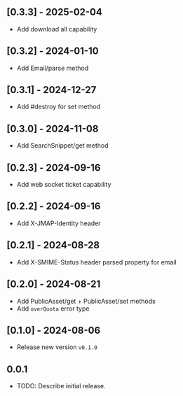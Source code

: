 ## [0.3.3] - 2025-02-04
- Add download all capability

## [0.3.2] - 2024-01-10
- Add Email/parse method

## [0.3.1] - 2024-12-27
- Add #destroy for set method 

## [0.3.0] - 2024-11-08
- Add SearchSnippet/get method

## [0.2.3] - 2024-09-16
- Add web socket ticket capability

## [0.2.2] - 2024-09-16
- Add X-JMAP-Identity header

## [0.2.1] - 2024-08-28
- Add X-SMIME-Status header parsed property for email

## [0.2.0] - 2024-08-21
- Add PublicAsset/get + PublicAsset/set methods
- Add `overQuota` error type

## [0.1.0] - 2024-08-06
- Release new version `v0.1.0`

## 0.0.1

* TODO: Describe initial release.
